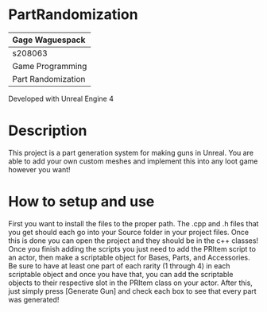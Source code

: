 # PartRandomization

| Gage Waguespack|
| :--- |
| s208063 |
| Game Programming|
| Part Randomization|

Developed with Unreal Engine 4

# Description
This project is a part generation system for making guns in Unreal. You are able to add your own custom meshes and
implement this into any loot game however you want!

# How to setup and use
First you want to install the files to the proper path. The .cpp and .h files that you get should each go into your
Source folder in your project files. Once this is done you can open the project and they should be in the c++ classes!
Once you finish adding the scripts you just need to add the PRItem script to an actor, then make a scriptable object
for Bases, Parts, and Accessories. Be sure to have at least one part of each rarity (1 through 4) in each scriptable
object and once you have that, you can add the scriptable objects to their respective slot in the PRItem class on 
your actor. After this, just simply press [Generate Gun] and check each box to see that every part was generated!
